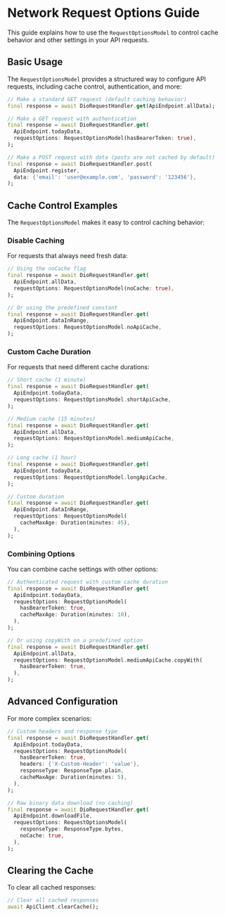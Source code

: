 # Network Request Options Guide

This guide explains how to use the `RequestOptionsModel` to control cache behavior and other settings in your API requests.

## Basic Usage

The `RequestOptionsModel` provides a structured way to configure API requests, including cache control, authentication, and more:

```dart
// Make a standard GET request (default caching behavior)
final response = await DioRequestHandler.get(ApiEndpoint.allData);

// Make a GET request with authentication
final response = await DioRequestHandler.get(
  ApiEndpoint.todayData,
  requestOptions: RequestOptionsModel(hasBearerToken: true),
);

// Make a POST request with data (posts are not cached by default)
final response = await DioRequestHandler.post(
  ApiEndpoint.register,
  data: {'email': 'user@example.com', 'password': '123456'},
);
```

## Cache Control Examples

The `RequestOptionsModel` makes it easy to control caching behavior:

### Disable Caching

For requests that always need fresh data:

```dart
// Using the noCache flag
final response = await DioRequestHandler.get(
  ApiEndpoint.allData,
  requestOptions: RequestOptionsModel(noCache: true),
);

// Or using the predefined constant
final response = await DioRequestHandler.get(
  ApiEndpoint.dataInRange,
  requestOptions: RequestOptionsModel.noApiCache,
);
```

### Custom Cache Duration

For requests that need different cache durations:

```dart
// Short cache (1 minute)
final response = await DioRequestHandler.get(
  ApiEndpoint.todayData,
  requestOptions: RequestOptionsModel.shortApiCache,
);

// Medium cache (15 minutes)
final response = await DioRequestHandler.get(
  ApiEndpoint.allData,
  requestOptions: RequestOptionsModel.mediumApiCache,
);

// Long cache (1 hour)
final response = await DioRequestHandler.get(
  ApiEndpoint.todayData,
  requestOptions: RequestOptionsModel.longApiCache,
);

// Custom duration
final response = await DioRequestHandler.get(
  ApiEndpoint.dataInRange,
  requestOptions: RequestOptionsModel(
    cacheMaxAge: Duration(minutes: 45),
  ),
);
```

### Combining Options

You can combine cache settings with other options:

```dart
// Authenticated request with custom cache duration
final response = await DioRequestHandler.get(
  ApiEndpoint.todayData,
  requestOptions: RequestOptionsModel(
    hasBearerToken: true,
    cacheMaxAge: Duration(minutes: 10),
  ),
);

// Or using copyWith on a predefined option
final response = await DioRequestHandler.get(
  ApiEndpoint.allData,
  requestOptions: RequestOptionsModel.mediumApiCache.copyWith(
    hasBearerToken: true,
  ),
);
```

## Advanced Configuration

For more complex scenarios:

```dart
// Custom headers and response type
final response = await DioRequestHandler.get(
  ApiEndpoint.todayData,
  requestOptions: RequestOptionsModel(
    hasBearerToken: true,
    headers: {'X-Custom-Header': 'value'},
    responseType: ResponseType.plain,
    cacheMaxAge: Duration(minutes: 5),
  ),
);

// Raw binary data download (no caching)
final response = await DioRequestHandler.get(
  ApiEndpoint.downloadFile,
  requestOptions: RequestOptionsModel(
    responseType: ResponseType.bytes,
    noCache: true,
  ),
);
```

## Clearing the Cache

To clear all cached responses:

```dart
// Clear all cached responses
await ApiClient.clearCache();
``` 